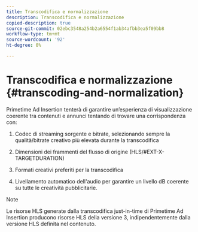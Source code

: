```yaml
---
title: Transcodifica e normalizzazione
description: Transcodifica e normalizzazione
copied-description: true
source-git-commit: 02ebc3548a254b2a6554f1ab34afbb3ea5f09bb8
workflow-type: tm+mt
source-wordcount: '92'
ht-degree: 0%

---
```


# Transcodifica e normalizzazione {#transcoding-and-normalization}

Primetime Ad Insertion tenterà di garantire un’esperienza di visualizzazione coerente tra contenuti e annunci tentando di trovare una corrispondenza con:

1. Codec di streaming sorgente e bitrate, selezionando sempre la qualità/bitrate creativo più elevata durante la transcodifica

1. Dimensioni dei frammenti del flusso di origine (HLS/#EXT-X-TARGETDURATION)

1. Formati creativi preferiti per la transcodifica

1. Livellamento automatico dell&#39;audio per garantire un livello dB coerente su tutte le creatività pubblicitarie.

>[!NOTE]
>
>Le risorse HLS generate dalla transcodifica just-in-time di Primetime Ad Insertion producono risorse HLS della versione 3, indipendentemente dalla versione HLS definita nel contenuto.
